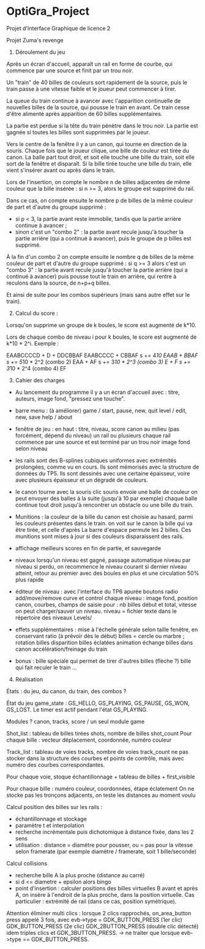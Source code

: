 # OptiGra_Project
Projet d'Interface Graphique de licence 2

Projet Zuma's revenge

1) Déroulement du jeu

Après un écran d'accueil, apparaît un rail en forme de courbe, qui commence par
une source et finit par un trou noir.

Un "train" de 40 billes de couleurs sort rapidement de la source, puis le train 
passe à une vitesse faible et le joueur peut commencer à tirer.

La queue du train continue à avancer avec l'apparition continuelle de nouvelles 
billes de la source, qui pousse le train en avant. Ce train cesse d'être alimenté
après apparition de 60 billes supplémentaires.

La partie est perdue si la tête du train pénètre dans le trou noir.
La partie est gagnée si toutes les billes sont supprimées par le joueur.

Vers le centre de la fenêtre il y a un canon, qui tourne en direction de la souris.
Chaque fois que le joueur clique, une bille de couleur est tirée du canon.
La balle part tout droit, et soit elle touche une bille du train, soit elle sort
de la fenêtre et disparaît. Si la bille tirée touche une bille du train, elle
vient s'insérer avant ou après dans le train.

Lors de l'insertion, on compte le nombre n de billes adjacentes de même couleur 
que la bille insérée : si n >= 3, alors le groupe est supprimé du rail.

Dans ce cas, on compte ensuite le nombre p de billes de la même couleur de part
et d'autre du groupe supprimé :
 - si p < 3, la partie avant reste immobile, tandis que la partie arrière
   continue à avancer ;
 - sinon c'est un "combo 2" : la partie avant recule jusqu'à toucher la
   partie arrière (qui a continué à avancer), puis le groupe de p billes est
   supprimé.

À la fin d'un combo 2 on compte ensuite le nombre q de billes de la même couleur
de part et d'autre du groupe supprimé : si q >= 3 alors c'est un "combo 3" : la
partie avant recule jusqu'à toucher la partie arrière (qui a continué à avancer)
puis pousse tout le train en arrière, qui rentre à reculons dans la source, de
n+p+q billes.

Et ainsi de suite pour les combos supérieurs (mais sans autre effet sur le train).


2) Calcul du score :

Lorsqu'on supprime un groupe de k boules, le score est augmenté de k*10.

Lors de chaque combo de niveau i pour k boules, le score est augmenté de 
k*10 * 2^i. Exemple :

  EAABCCCCD + D + DDCBBAF
  EAABCCCC + CBBAF         s += 4*10
  EAAB + BBAF              s += 5*10 * 2^2  (combo 2)
  EAA + AF                 s += 3*10 * 2^3  (combo 3)
  E + F                    s += 3*10 * 2^4  (combo 4)
  EF
 

3) Cahier des charges

- Au lancement du programme il y a un écran d'accueil avec : titre, auteurs,
image fond, "pressez une touche".

- barre menu : (à améliorer)
  game / start, pause, new, quit
  level / edit, new, save
  help / about

- fenêtre de jeu : 
  en haut : titre, niveau, score
  canon au milieu (pas forcément, dépend du niveau)
  un rail ou plusieurs
  chaque rail commence par une source et est terminé par un trou noir
  image fond selon niveau

- les rails sont des B-splines cubiques uniformes avec extrémités prolongées,
  comme vu en cours. Ils sont mémorisés avec la structure de données du TP5.
  Ils sont dessinés avec une certaine épaisseur, voire avec plusieurs épaisseur 
  et un dégradé de couleurs.

- le canon tourne avec la souris
  clic souris envoie une balle de couleur
  on peut envoyer des balles à la suite (jusqu'à 10 par exemple)
  chaque balle continue tout droit jusqu'à rencontrer un obstacle ou une bille
  du train.

- Munitions : la couleur de la bille du canon est choisie au hasard, parmi les
  couleurs présentes dans le train.
  on voit sur le canon la bille qui va être tirée, et celle d'après
  La barre d'espace permute les 2 billes.
  Ces munitions sont mises à jour si des couleurs disparaissent des rails.

- affichage meilleurs scores en fin de partie, et sauvegarde

- niveaux
  lorsqu'un niveau est gagné, passage automatique niveau par niveau
  si perdu, on recommence le niveau courant
  si dernier niveau atteint, retour au premier avec des boules en plus et
  une circulation 50% plus rapide

- éditeur de niveau : avec l'interface du TP6 apurée
  boutons radio add/move/remove curve et control
  chaque niveau : image fond, position canon, courbes, 
    champs de saisie pour : nb billes début et total, vitesse
  on peut charger/sauver un niveau.
  niveau = fichier texte dans le répertoire des niveaux Levels/

- effets supplémentaires :
    mise à l'échelle générale selon taille fenêtre, en conservant ratio 
     (à prévoir dès le début)
    billes = cercle ou marbre ; rotation billes
    disparition billes éclatées
    animation échange billes dans canon
    accélération/freinage du train

- bonus :
    bille spéciale qui permet de tirer d'autres billes (flèche ?)
    bille qui fait reculer le train 
    ...


4) Réalisation

États : du jeu, du canon, du train, des combos ?

État du jeu game_state : GS_HELLO, GS_PLAYING, GS_PAUSE, GS_WON, GS_LOST.
Le timer est actif pendant l'état GS_PLAYING.

Modules ? canon, tracks, score / un seul module game

Shot_list : tableau de billes tirées shots, nombre de billes shot_count
Pour chaque bille :
  vecteur déplacement, coordonnée, numéro couleur

Track_list : tableau de voies tracks, nombre de voies track_count
ne pas stocker dans la structure des courbes et points de contrôle,
mais avec numéro des courbes correspondantes.

Pour chaque voie, stoque échantillonnage + tableau de billes + first_visible

Pour chaque bille :
  numéro couleur, coordonnées, étape éclatement
On ne stocke pas les tronçons adjacents, on teste les distances au moment voulu

Calcul position des billes sur les rails :
- échantillonnage et stockage
- paramètre t et interpolation
- recherche incrémentale puis dichotomique à distance fixée, dans les 2 sens
- utilisation : distance = diamètre pour pousser, ou = pas pour la vitesse
  selon framerate (par exemple diamètre / framerate, soit 1 bille/seconde)

Calcul collisions
- recherche bille A la plus proche (distance au carré)
- si d <= diametre + epsilon alors bingo
- point d'insertion : calculer positions des billes virtuelles B avant et après A,
  on insère à l'endroit de la plus proche, dans la position virtuelle. 
  Cas particulier : extrémité de rail (dans ce cas, position symétrique).

Attention éliminer multi clics : 
lorsque 2 clics rapprochés, on_area_button press appelé 3 fois, avec evb->type = 
  GDK_BUTTON_PRESS (1er clic)
  GDK_BUTTON_PRESS (2e clic)
  GDK_2BUTTON_PRESS (double clic détecté)
idem triples clics et GDK_3BUTTON_PRESS.
-> ne traiter que lorsque evb->type ==  GDK_BUTTON_PRESS.
